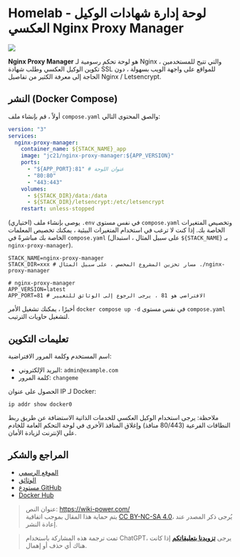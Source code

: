 # Homelab - لوحة إدارة شهادات الوكيل العكسي Nginx Proxy Manager

![](https://f004.backblazeb2.com/file/wiki-media/img/20230408182138.png)

**Nginx Proxy Manager** هو لوحة تحكم رسومية لـ Nginx ، والتي تتيح للمستخدمين تكوين الوكيل العكسي وطلب شهادة SSL للمواقع على واجهة الويب بسهولة ، دون الحاجة إلى معرفة الكثير من تفاصيل Nginx / Letsencrypt.

## النشر (Docker Compose)

أولاً ، قم بإنشاء ملف `compose.yaml` والصق المحتوى التالي:

```yaml title="compose.yaml"
version: "3"
services:
  nginx-proxy-manager:
    container_name: ${STACK_NAME}_app
    image: "jc21/nginx-proxy-manager:${APP_VERSION}"
    ports:
      - "${APP_PORT}:81" # عنوان اللوحة
      - "80:80"
      - "443:443"
    volumes:
      - ${STACK_DIR}/data:/data
      - ${STACK_DIR}/letsencrypt:/etc/letsencrypt
    restart: unless-stopped
```

(اختياري) يوصى بإنشاء ملف `.env` في نفس مستوى `compose.yaml` وتخصيص المتغيرات الخاصة بك. إذا كنت لا ترغب في استخدام المتغيرات البيئية ، يمكنك تخصيص المعلمات الخاصة بك مباشرةً في `compose.yaml` (على سبيل المثال ، استبدال `${STACK_NAME}` بـ `nginx-proxy-manager`).

```dotenv title=".env"
STACK_NAME=nginx-proxy-manager
STACK_DIR=xxx # مسار تخزين المشروع المخصص ، على سبيل المثال ./nginx-proxy-manager

# nginx-proxy-manager
APP_VERSION=latest
APP_PORT=81 # الافتراضي هو 81 ، يرجى الرجوع إلى الوثائق للتغيير
```

أخيرًا ، يمكنك تشغيل الأمر `docker compose up -d` في نفس مستوى `compose.yaml` لتشغيل حاويات الترتيب.

## تعليمات التكوين

اسم المستخدم وكلمة المرور الافتراضية:

- البريد الإلكتروني: `admin@example.com`
- كلمة المرور: `changeme`

الحصول على عنوان IP لـ Docker:

```shell
ip addr show docker0
```

ملاحظة: يرجى استخدام الوكيل العكسي للخدمات الذاتية الاستضافة عن طريق ربط النطاقات الفرعية (80/443 منافذ) وإغلاق المنافذ الأخرى في لوحة التحكم العامة للخادم على الإنترنت لزيادة الأمان.

## المراجع والشكر

- [الموقع الرسمي](https://nginxproxymanager.com)
- [الوثائق](https://nginxproxymanager.com/guide)
- [مستودع GitHub](https://github.com/NginxProxyManager/nginx-proxy-manager)
- [Docker Hub](https://hub.docker.com/r/jlesage/nginx-proxy-manager)

> عنوان النص: <https://wiki-power.com/>  
> يتم حماية هذا المقال بموجب اتفاقية [CC BY-NC-SA 4.0](https://creativecommons.org/licenses/by/4.0/deed.zh)، يُرجى ذكر المصدر عند إعادة النشر.

> تمت ترجمة هذه المشاركة باستخدام ChatGPT، يرجى [**تزويدنا بتعليقاتكم**](https://github.com/linyuxuanlin/Wiki_MkDocs/issues/new) إذا كانت هناك أي حذف أو إهمال.